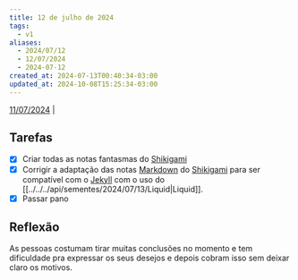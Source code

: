 ```yaml
---
title: 12 de julho de 2024
tags:
  - v1
aliases:
  - 2024/07/12
  - 12/07/2024
  - 2024-07-12
created_at: 2024-07-13T00:40:34-03:00
updated_at: 2024-10-08T15:25:34-03:00
---
```


[11/07/2024](2024-07-11-Sexto_post.md) | 

## Tarefas

- [X] Criar todas as notas fantasmas do [Shikigami](../../../api/sementes/2024/07/07/Shikigami.md)
- [x] Corrigir a adaptação das notas [Markdown](../../../api/atomos/2024/07/08/Markdown.md) do [Shikigami](../../../api/sementes/2024/07/07/Shikigami.md) para ser compatível com o [Jekyll](../../../api/entrada/2024/07/10/Jekyll.md) com o uso do [[../../../api/sementes/2024/07/13/Liquid|Liquid]].
- [x] Passar pano

##  Reflexão

As pessoas costumam tirar muitas conclusões no momento e tem dificuldade pra expressar os seus desejos e depois cobram isso sem deixar claro os motivos.